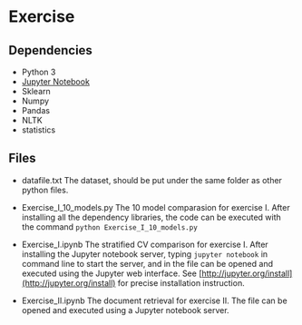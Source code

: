 # Exercise
## Dependencies
* Python 3
* [Jupyter Notebook](http://jupyter.org/)
* Sklearn
* Numpy
* Pandas
* NLTK
* statistics

## Files
* datafile.txt
The dataset, should be put under the same folder as other python files.

* Exercise_I_10_models.py
The 10 model comparasion for exercise I.
After installing all the dependency libraries, the code can be executed with the command `python Exercise_I_10_models.py` 

* Exercise_I.ipynb
The stratified CV comparison for exercise I.
After installing the Jupyter notebook server, typing `jupyter notebook` in command line to start the server, and in the file can be opened and executed using the Jupyter web interface.
See [http://jupyter.org/install](http://jupyter.org/install) for precise installation instruction.

* Exercise_II.ipynb
The document retrieval for exercise II.
The file can be opened and executed using a Jupyter notebook server.